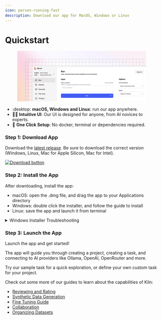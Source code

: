 ```yaml
---
icon: person-running-fast
description: Download our app for MacOS, Windows or Linux
---
```


# Quickstart

<figure><img src="../.gitbook/assets/desktop_app-2.png" alt=""><figcaption></figcaption></figure>

* :desktop: **macOS, Windows and Linux**: run our app anywhere.
* 🧑‍💻 **Intuitive UI**: Our UI is designed for anyone, from AI novices to experts.
* 🚀 **One Click Setup**: No docker, terminal or dependencies required.

### Step 1: Download App

Download the [latest release](https://github.com/Kiln-AI/Kiln/releases/latest). Be sure to download the correct version (Windows, Linux, Mac for Apple Silicon, Mac for Intel).

[![Download button](https://github.com/user-attachments/assets/a5d51b8b-b30a-4a16-a902-ab6ef1d58dc0)](https://github.com/Kiln-AI/Kiln/releases/latest)

### Step 2: Install the App

After downloading, install the app:

* macOS: open the .dmg file, and drag the app to your Applications directory
* Windows: double click the installer, and follow the guide to install
* Linux: save the app and launch it from terminal

<details>

<summary>Windows Installer Troubleshooting</summary>

If you have any issues installing on Windows, check the solutions below:

* "Unrecognized App" warning: this warning may appear after we ship a new app update. This is just a warning. To bypass it click "More Info" then continue the install.
* Anti-virus blockers: every release is scanned for viruses using [VirusTotal](https://www.virustotal.com/gui/home/upload), a comprehensive scanner that scans the app with over 70 virus scanners. Occasionally McAfee has a false positive (detects a virus when there isn't one). Feel free to scan the installer yourself (using VirusTotal or similar tool), and once you trust the installer, whitelist it in your virus scanner.

</details>

### Step 3: Launch the App

Launch the app and get started!

The app will guide you through creating a project, creating a task, and connecting to AI providers like Ollama, OpenAI, OpenRouter and more.

Try our sample task for a quick exploration, or define your own custom task for your project.

Check out some more of our guides to learn about the capabilities of Kiln:

* [Reviewing and Rating](../docs/reviewing-and-rating.md)
* [Synthetic Data Generation](../docs/synthetic-data-generation.md)
* [Fine Tuning Guide](../docs/fine-tuning-guide.md)
* [Collaboration](../docs/collaboration.md)
* [Organizing Datasets](../docs/organizing-datasets.md)
